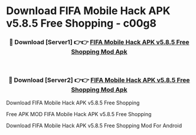 # Download FIFA Mobile Hack APK v5.8.5 Free Shopping - c00g8



<div align="center">
<h3>🔴 Download [Server1] 👉👉 <a href="https://momento.my/?title=FIFA_Mobile_Hack_APK_v5.8.5_Free_Shopping">FIFA Mobile Hack APK v5.8.5 Free Shopping Mod Apk</a></h3><br>

<h3>🔴 Download [Server2] 👉👉 <a href="https://momento.my/?title=FIFA_Mobile_Hack_APK_v5.8.5_Free_Shopping">FIFA Mobile Hack APK v5.8.5 Free Shopping Mod Apk</a></h3>
</div>



Download FIFA Mobile Hack APK v5.8.5 Free Shopping 

Free APK MOD FIFA Mobile Hack APK v5.8.5 Free Shopping 

Download FIFA Mobile Hack APK v5.8.5 Free Shopping Mod For Android
